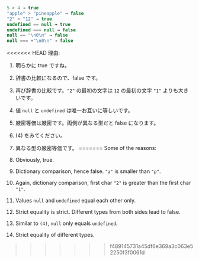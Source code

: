 

```js no-beautify
5 > 4 → true
"apple" > "pineapple" → false
"2" > "12" → true
undefined == null → true
undefined === null → false
null == "\n0\n" → false
null === +"\n0\n" → false
```

<<<<<<< HEAD
理由:

1. 明らかに true ですね。
2. 辞書の比較になるので、false です。
3. 再び辞書の比較です。`"2"` の最初の文字は `12` の最初の文字 `"1"` よりも大きいです。
4. 値 `null` と `undefined` は唯一お互いに等しいです。
5. 厳密等価は厳密です。両側が異なる型だと false になります。
6. (4) をみてください。
7. 異なる型の厳密等価です。
=======
Some of the reasons:

1. Obviously, true.
2. Dictionary comparison, hence false. `"a"` is smaller than `"p"`.
3. Again, dictionary comparison, first char `"2"` is greater than the first char `"1"`.
4. Values `null` and `undefined` equal each other only.
5. Strict equality is strict. Different types from both sides lead to false.
6. Similar to `(4)`, `null` only equals `undefined`.
7. Strict equality of different types.
>>>>>>> f489145731a45df6e369a3c063e52250f3f0061d
